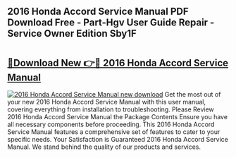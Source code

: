## 2016 Honda Accord Service Manual PDF Download Free - Part-Hgv User Guide Repair - Service Owner Edition Sby1F

# <h2><a href="http://bc23227.oget.top/?id=2016+Honda+Accord+Service+Manual">🔗Download New 👉🔴 2016 Honda Accord Service Manual</a></h2>

[![2016 Honda Accord Service Manual new download](https://i.imgur.com/5g1atiW.png)](http://bc23227.oget.top/?id=2016+Honda+Accord+Service+Manual)
Get the most out of your new 2016 Honda Accord Service Manual with this user manual, covering everything from installation to troubleshooting. Please Review 2016 Honda Accord Service Manual the Package Contents Ensure you have all necessary components before proceeding. This 2016 Honda Accord Service Manual features a comprehensive set of features to cater to your specific needs. Your Satisfaction is Guaranteed 2016 Honda Accord Service Manual. We stand behind the quality of our products and services.

